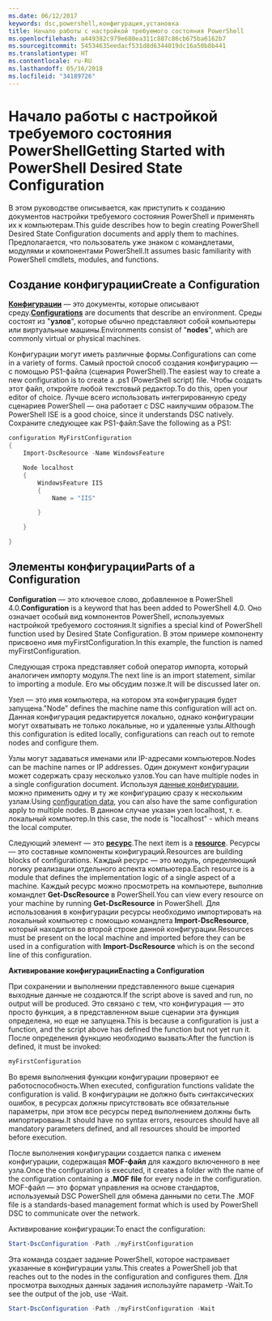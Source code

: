 ```yaml
---
ms.date: 06/12/2017
keywords: dsc,powershell,конфигурация,установка
title: Начало работы с настройкой требуемого состояния PowerShell
ms.openlocfilehash: a449382c979e680ea311c887c86cb675ba6162b7
ms.sourcegitcommit: 54534635eedacf531d8d6344019dc16a50b8b441
ms.translationtype: HT
ms.contentlocale: ru-RU
ms.lasthandoff: 05/16/2018
ms.locfileid: "34189726"
---
```

# <a name="getting-started-with-powershell-desired-state-configuration"></a><span data-ttu-id="5c978-103">Начало работы с настройкой требуемого состояния PowerShell</span><span class="sxs-lookup"><span data-stu-id="5c978-103">Getting Started with PowerShell Desired State Configuration</span></span> #

<span data-ttu-id="5c978-104">В этом руководстве описывается, как приступить к созданию документов настройки требуемого состояния PowerShell и применять их к компьютерам.</span><span class="sxs-lookup"><span data-stu-id="5c978-104">This guide describes how to begin creating PowerShell Desired State Configuration documents and apply them to machines.</span></span> <span data-ttu-id="5c978-105">Предполагается, что пользователь уже знаком с командлетами, модулями и компонентами PowerShell.</span><span class="sxs-lookup"><span data-stu-id="5c978-105">It assumes basic familiarity with PowerShell cmdlets, modules, and functions.</span></span>


## <a name="create-a-configuration"></a><span data-ttu-id="5c978-106">Создание конфигурации</span><span class="sxs-lookup"><span data-stu-id="5c978-106">Create a Configuration</span></span> ##

<span data-ttu-id="5c978-107">[**Конфигурации**](https://msdn.microsoft.com/powershell/dsc/configurations) — это документы, которые описывают среду.</span><span class="sxs-lookup"><span data-stu-id="5c978-107">[**Configurations**](https://msdn.microsoft.com/powershell/dsc/configurations) are documents that describe an environment.</span></span> <span data-ttu-id="5c978-108">Среды состоят из "**узлов**", которые обычно представляют собой компьютеры или виртуальные машины.</span><span class="sxs-lookup"><span data-stu-id="5c978-108">Environments consist of "**nodes**", which are commonly virtual or physical machines.</span></span>

<span data-ttu-id="5c978-109">Конфигурации могут иметь различные формы.</span><span class="sxs-lookup"><span data-stu-id="5c978-109">Configurations can come in a variety of forms.</span></span> <span data-ttu-id="5c978-110">Самый простой способ создания конфигурацию — с помощью PS1-файла (сценария PowerShell).</span><span class="sxs-lookup"><span data-stu-id="5c978-110">The easiest way to create a new configuration is to create a .ps1 (PowerShell script) file.</span></span> <span data-ttu-id="5c978-111">Чтобы создать этот файл, откройте любой текстовый редактор.</span><span class="sxs-lookup"><span data-stu-id="5c978-111">To do this, open your editor of choice.</span></span> <span data-ttu-id="5c978-112">Лучше всего использовать интегрированную среду сценариев PowerShell — она работает с DSC наилучшим образом.</span><span class="sxs-lookup"><span data-stu-id="5c978-112">The PowerShell ISE is a good choice, since it understands DSC natively.</span></span> <span data-ttu-id="5c978-113">Сохраните следующее как PS1-файл:</span><span class="sxs-lookup"><span data-stu-id="5c978-113">Save the following as a PS1:</span></span>

```powershell
configuration MyFirstConfiguration
{
    Import-DscResource -Name WindowsFeature

    Node localhost
    {
        WindowsFeature IIS
        {
            Name = "IIS"

        }

    }

}
```
## <a name="parts-of-a-configuration"></a><span data-ttu-id="5c978-114">Элементы конфигурации</span><span class="sxs-lookup"><span data-stu-id="5c978-114">Parts of a Configuration</span></span> ##
<span data-ttu-id="5c978-115">**Configuration** — это ключевое слово, добавленное в PowerShell 4.0.</span><span class="sxs-lookup"><span data-stu-id="5c978-115">**Configuration** is a keyword that has been added to PowerShell 4.0.</span></span> <span data-ttu-id="5c978-116">Оно означает особый вид компонентов PowerShell, используемых настройкой требуемого состояния.</span><span class="sxs-lookup"><span data-stu-id="5c978-116">It signifies a special kind of PowerShell function used by Desired State Configuration.</span></span> <span data-ttu-id="5c978-117">В этом примере компоненту присвоено имя myFirstConfiguration.</span><span class="sxs-lookup"><span data-stu-id="5c978-117">In this example, the function is named myFirstConfiguration.</span></span>

<span data-ttu-id="5c978-118">Следующая строка представляет собой оператор импорта, который аналогичен импорту модуля.</span><span class="sxs-lookup"><span data-stu-id="5c978-118">The next line is an import statement, similar to importing a module.</span></span> <span data-ttu-id="5c978-119">Его мы обсудим позже.</span><span class="sxs-lookup"><span data-stu-id="5c978-119">It will be discussed later on.</span></span>

<span data-ttu-id="5c978-120">Узел — это имя компьютера, на котором эта конфигурация будет запущена.</span><span class="sxs-lookup"><span data-stu-id="5c978-120">"Node" defines the machine name this configuration will act on.</span></span> <span data-ttu-id="5c978-121">Данная конфигурация редактируется локально, однако конфигурации могут охватывать не только локальные, но и удаленные узлы.</span><span class="sxs-lookup"><span data-stu-id="5c978-121">Although this configuration is edited locally, configurations can reach out to remote nodes and configure them.</span></span>

<span data-ttu-id="5c978-122">Узлы могут задаваться именами или IP-адресами компьютеров.</span><span class="sxs-lookup"><span data-stu-id="5c978-122">Nodes can be machine names or IP addresses.</span></span> <span data-ttu-id="5c978-123">Один документ конфигурации может содержать сразу несколько узлов.</span><span class="sxs-lookup"><span data-stu-id="5c978-123">You can have multiple nodes in a single configuration document.</span></span> <span data-ttu-id="5c978-124">Используя [данные конфигурации](https://msdn.microsoft.com/powershell/dsc/configdata), можно применить одну и ту же конфигурацию сразу к нескольким узлам.</span><span class="sxs-lookup"><span data-stu-id="5c978-124">Using [configuration data](https://msdn.microsoft.com/powershell/dsc/configdata), you can also have the same configuration apply to multiple nodes.</span></span> <span data-ttu-id="5c978-125">В данном случае указан узел localhost, т. е. локальный компьютер.</span><span class="sxs-lookup"><span data-stu-id="5c978-125">In this case, the node is "localhost" - which means the local computer.</span></span>

<span data-ttu-id="5c978-126">Следующий элемент — это [**ресурс**](https://msdn.microsoft.com/powershell/dsc/resources).</span><span class="sxs-lookup"><span data-stu-id="5c978-126">The next item is a [**resource**](https://msdn.microsoft.com/powershell/dsc/resources).</span></span> <span data-ttu-id="5c978-127">Ресурсы — это составные компоненты конфигураций.</span><span class="sxs-lookup"><span data-stu-id="5c978-127">Resources are building blocks of configurations.</span></span> <span data-ttu-id="5c978-128">Каждый ресурс — это модуль, определяющий логику реализации отдельного аспекта компьютера.</span><span class="sxs-lookup"><span data-stu-id="5c978-128">Each resource is a module that defines the implementation logic of a single aspect of a machine.</span></span> <span data-ttu-id="5c978-129">Каждый ресурс можно просмотреть на компьютере, выполнив командлет **Get-DscResource** в PowerShell.</span><span class="sxs-lookup"><span data-stu-id="5c978-129">You can view every resource on your machine by running **Get-DscResource** in PowerShell.</span></span> <span data-ttu-id="5c978-130">Для использования в конфигурации ресурсы необходимо импортировать на локальный компьютер с помощью командлета **Import-DscResource**, который находится во второй строке данной конфигурации.</span><span class="sxs-lookup"><span data-stu-id="5c978-130">Resources must be present on the local machine and imported before they can be used in a configuration with **Import-DscResource** which is on the second line of this configuration.</span></span>

<span data-ttu-id="5c978-131">**Активирование конфигурации**</span><span class="sxs-lookup"><span data-stu-id="5c978-131">**Enacting a Configuration**</span></span>

<span data-ttu-id="5c978-132">При сохранении и выполнении представленного выше сценария выходные данные не создаются.</span><span class="sxs-lookup"><span data-stu-id="5c978-132">If the script above is saved and run, no output will be produced.</span></span> <span data-ttu-id="5c978-133">Это связано с тем, что конфигурация — это просто функция, а в представленном выше сценарии эта функция определена, но еще не запущена.</span><span class="sxs-lookup"><span data-stu-id="5c978-133">This is because a configuration is just a function, and the script above has defined the function but not yet run it.</span></span> <span data-ttu-id="5c978-134">После определения функцию необходимо вызвать:</span><span class="sxs-lookup"><span data-stu-id="5c978-134">After the function is defined, it must be invoked:</span></span>
```powershell
myFirstConfiguration
```

<span data-ttu-id="5c978-135">Во время выполнения функции конфигурации проверяют ее работоспособность.</span><span class="sxs-lookup"><span data-stu-id="5c978-135">When executed, configuration functions validate the configuration is valid.</span></span> <span data-ttu-id="5c978-136">В конфигурации не должно быть синтаксических ошибок, в ресурсах должны присутствовать все обязательные параметры, при этом все ресурсы перед выполнением должны быть импортированы.</span><span class="sxs-lookup"><span data-stu-id="5c978-136">It should have no syntax errors, resources should have all mandatory parameters defined, and all resources should be imported before execution.</span></span>

<span data-ttu-id="5c978-137">После выполнения конфигурации создается папка с именем конфигурации, содержащая **MOF-файл** для каждого включенного в нее узла.</span><span class="sxs-lookup"><span data-stu-id="5c978-137">Once the configuration is executed, it creates a folder with the name of the configuration containing a **.MOF file** for every node in the configuration.</span></span> <span data-ttu-id="5c978-138">MOF-файл — это формат управления на основе стандартов, используемый DSC PowerShell для обмена данными по сети.</span><span class="sxs-lookup"><span data-stu-id="5c978-138">The .MOF file is a standards-based management format which is used by PowerShell DSC to communicate over the network.</span></span>

<span data-ttu-id="5c978-139">Активирование конфигурации:</span><span class="sxs-lookup"><span data-stu-id="5c978-139">To enact the configuration:</span></span>
```powershell
Start-DscConfiguration -Path ./myFirstConfiguration
```
<span data-ttu-id="5c978-140">Эта команда создает задание PowerShell, которое настраивает указанные в конфигурации узлы.</span><span class="sxs-lookup"><span data-stu-id="5c978-140">This creates a PowerShell job that reaches out to the nodes in the configuration and configures them.</span></span> <span data-ttu-id="5c978-141">Для просмотра выходных данных задания используйте параметр -Wait.</span><span class="sxs-lookup"><span data-stu-id="5c978-141">To see the output of the job, use -Wait.</span></span>
```powershell
Start-DscConfiguration -Path ./myFirstConfiguration -Wait
```